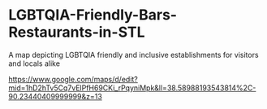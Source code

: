 # LGBTQIA-Friendly-Bars-Restaurants-in-STL
A map depicting LGBTQIA friendly and inclusive establishments for visitors and locals alike

https://www.google.com/maps/d/edit?mid=1hD2hTv5Cq7vElPfH69CKi_rPqyniMpk&ll=38.58988193543814%2C-90.23440409999999&z=13
